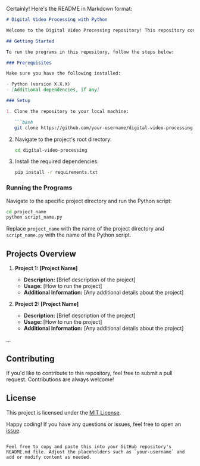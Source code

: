 Certainly! Here's the README in Markdown format:

```markdown
# Digital Video Processing with Python

Welcome to the Digital Video Processing repository! This repository contains a collection of projects ranging from beginner to advanced levels in the field of digital video processing using Python.

## Getting Started

To run the programs in this repository, follow the steps below:

### Prerequisites

Make sure you have the following installed:

- Python (version X.X.X)
- [Additional dependencies, if any]

### Setup

1. Clone the repository to your local machine:

   ```bash
   git clone https://github.com/your-username/digital-video-processing.git
   ```

2. Navigate to the project's root directory:

   ```bash
   cd digital-video-processing
   ```

3. Install the required dependencies:

   ```bash
   pip install -r requirements.txt
   ```

### Running the Programs

Navigate to the specific project directory and run the Python script:

```bash
cd project_name
python script_name.py
```

Replace `project_name` with the name of the project directory and `script_name.py` with the name of the Python script.

## Projects Overview

1. **Project 1: [Project Name]**
   - **Description:** [Brief description of the project]
   - **Usage:** [How to run the project]
   - **Additional Information:** [Any additional details about the project]

2. **Project 2: [Project Name]**
   - **Description:** [Brief description of the project]
   - **Usage:** [How to run the project]
   - **Additional Information:** [Any additional details about the project]

...

## Contributing

If you'd like to contribute to this repository, feel free to submit a pull request. Contributions are always welcome!

## License

This project is licensed under the [MIT License](LICENSE).

Happy coding! If you have any questions or issues, feel free to open an [issue](https://github.com/your-username/digital-video-processing/issues).
```

Feel free to copy and paste this into your GitHub repository's README.md file. Adjust the placeholders such as `your-username` and add or modify content as needed.